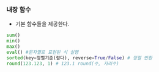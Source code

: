 ---
---

### 내장 함수
+ 기본 함수들을 제공한다.
```python
sum()
min()
max()
eval() #문자열로 표현된 식 실행
sorted(key=정렬기준(람다), reverse=True/False) # 정렬 반환
round(123.123, 1) # 123.1 round(수, 자리수)
```